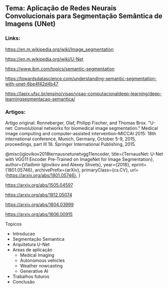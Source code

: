 ## Tema: Aplicação de Redes Neurais Convolucionais para Segmentação Semântica de Imagens (UNet)

### Links:

https://en.m.wikipedia.org/wiki/Image_segmentation

https://en.m.wikipedia.org/wiki/U-Net

https://www.ibm.com/topics/semantic-segmentation

https://towardsdatascience.com/understanding-semantic-segmentation-with-unet-6be4f42d4b47

https://lapix.ufsc.br/ensino/visao/visao-computacionaldeep-learning/deep-learningsegmentacao-semantica/

### Artigos:
Artigo original:
Ronneberger, Olaf, Philipp Fischer, and Thomas Brox. "U-net: Convolutional networks for biomedical image segmentation." Medical image computing and computer-assisted intervention–MICCAI 2015: 18th international conference, Munich, Germany, October 5-9, 2015, proceedings, part III 18. Springer International Publishing, 2015.

@misc{iglovikov2018ternausnetunetvgg11encoder,
      title={TernausNet: U-Net with VGG11 Encoder Pre-Trained on ImageNet for Image Segmentation}, 
      author={Vladimir Iglovikov and Alexey Shvets},
      year={2018},
      eprint={1801.05746},
      archivePrefix={arXiv},
      primaryClass={cs.CV},
      url={https://arxiv.org/abs/1801.05746}, 
}

https://arxiv.org/abs/1505.04597

https://arxiv.org/abs/1912.05074

https://arxiv.org/abs/1804.03999

https://arxiv.org/abs/1606.00915





Topicos

- Introducao
- Segmentação Semantica
- Arquitetura U-Net
- Areas de aplicação
    - Medical Imaging
    - Autonomous vehicles
    - Weather nowcasting
    - Generative AI
- Trabalhos futuros
- Conclusão





